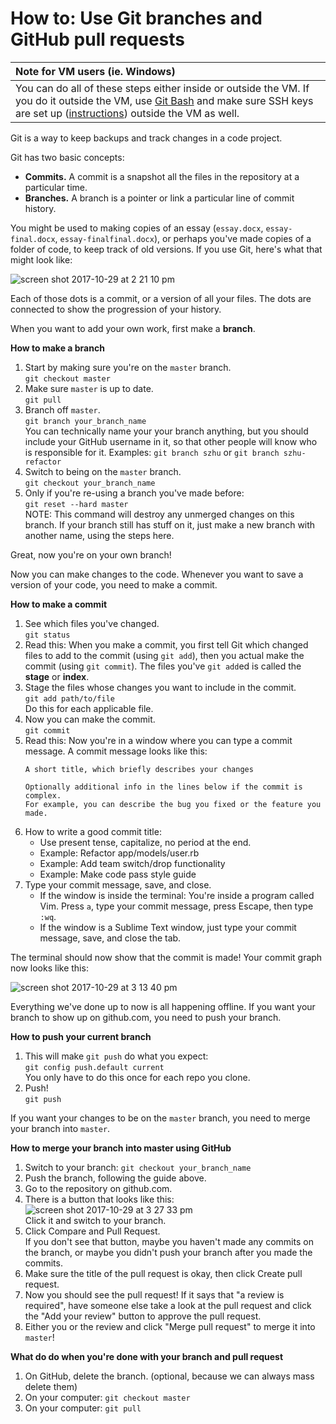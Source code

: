 # How to: Use Git branches and GitHub pull requests

| Note for VM users (ie. Windows)  |
| :------------------------------- |
| You can do all of these steps either inside or outside the VM. If you do it outside the VM, use [Git Bash](https://git-for-windows.github.io/) and make sure SSH keys are set up ([instructions](set-up-github-account.md)) outside the VM as well. |


Git is a way to keep backups and track changes in a code project.

Git has two basic concepts:

 - **Commits.** A commit is a snapshot all the files in the repository at a particular time.
 - **Branches.** A branch is a pointer or link a particular line of commit history.

You might be used to making copies of an essay (`essay.docx`, `essay-final.docx`, `essay-finalfinal.docx`), or perhaps you've made copies of a folder of code, to keep track of old versions. If you use Git, here's what that might look like:

![screen shot 2017-10-29 at 2 21 10 pm](https://user-images.githubusercontent.com/1570168/32148455-8e95fff4-bcb4-11e7-8625-5b7692575a35.png)

Each of those dots is a commit, or a version of all your files. The dots are connected to show the progression of your history. 

When you want to add your own work, first make a **branch**.

**How to make a branch**

 1. Start by making sure you're on the `master` branch.\
    `git checkout master`
 2. Make sure `master` is up to date.\
    `git pull`
 3. Branch off `master`.\
    `git branch your_branch_name`\
    You can technically name your your branch anything, but you should include your GitHub username in it, so that other people will know who is responsible for it. Examples: `git branch szhu` or `git branch szhu-refactor`
 4. Switch to being on the `master` branch.\
    `git checkout your_branch_name`
 5. Only if you're re-using a branch you've made before:\
    `git reset --hard master`\
    NOTE: This command will destroy any unmerged changes on this branch. If your branch still has stuff on it, just make a new branch with another name, using the steps here.

Great, now you're on your own branch!

Now you can make changes to the code. Whenever you want to save a version of your code, you need to make a commit.

**How to make a commit**

 1. See which files you've changed.\
    `git status`
 2. Read this: When you make a commit, you first tell Git which changed files to add to the commit (using `git add`), then you actual make the commit (using `git commit`). The files you've `git add`ed is called the **stage** or **index**.
 3. Stage the files whose changes you want to include in the commit.\
    `git add path/to/file`\
    Do this for each applicable file.
 4. Now you can make the commit.\
    `git commit`
 5. Read this: Now you're in a window where you can type a commit message. A commit message looks like this:
    ```
    A short title, which briefly describes your changes
    
    Optionally additional info in the lines below if the commit is complex.
    For example, you can describe the bug you fixed or the feature you made.
    ```
 6. How to write a good commit title:
     - Use present tense, capitalize, no period at the end.
     - Example: Refactor app/models/user.rb
     - Example: Add team switch/drop functionality
     - Example: Make code pass style guide
 6. Type your commit message, save, and close.
     - If the window is inside the terminal: You're inside a program called Vim. Press `a`, type your commit message, press Escape, then type `:wq`.
     - If the window is a Sublime Text window, just type your commit message, save, and close the tab.

The terminal should now show that the commit is made! Your commit graph now looks like this:

![screen shot 2017-10-29 at 3 13 40 pm](https://user-images.githubusercontent.com/1570168/32149016-c42173cc-bcbb-11e7-8890-74fba52223f1.png)

Everything we've done up to now is all happening offline. If you want your branch to show up on github.com, you need to push your branch.

**How to push your current branch**

 1. This will make `git push` do what you expect:\
    `git config push.default current`\
    You only have to do this once for each repo you clone.
 2. Push!\
    `git push`

If you want your changes to be on the `master` branch, you need to merge your branch into `master`.

**How to merge your branch into master using GitHub**

 1. Switch to your branch: `git checkout your_branch_name`
 2. Push the branch, following the guide above.
 3. Go to the repository on github.com.
 4. There is a button that looks like this:\
    ![screen shot 2017-10-29 at 3 27 33 pm](https://user-images.githubusercontent.com/1570168/32149172-b3afac96-bcbd-11e7-93a1-c7397315390d.png)\
    Click it and switch to your branch.
 5. Click Compare and Pull Request.\
    If you don't see that button, maybe you haven't made any commits on the branch, or maybe you didn't push your branch after you made the commits.
 6. Make sure the title of the pull request is okay, then click Create pull request.
 7. Now you should see the pull request! If it says that "a review is required", have someone else take a look at the pull request and click the "Add your review" button to approve the pull request.
 8. Either you or the review and click "Merge pull request" to merge it into `master`!


**What do do when you're done with your branch and pull request**

 1. On GitHub, delete the branch. (optional, because we can always mass delete them)
 2. On your computer: `git checkout master`
 3. On your computer: `git pull`
 

